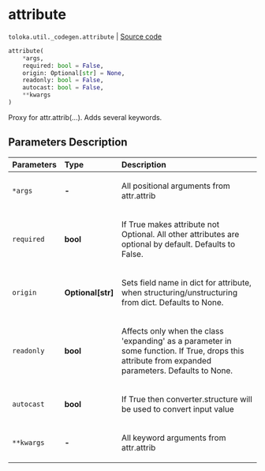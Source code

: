# attribute
`toloka.util._codegen.attribute` | [Source code](https://github.com/Toloka/toloka-kit/blob/v1.2.0.post1/src/util/_codegen.py#L326)

```python
attribute(
    *args,
    required: bool = False,
    origin: Optional[str] = None,
    readonly: bool = False,
    autocast: bool = False,
    **kwargs
)
```

Proxy for attr.attrib(...). Adds several keywords.

## Parameters Description

| Parameters | Type | Description |
| :----------| :----| :-----------|
`*args`|**-**|<p>All positional arguments from attr.attrib</p>
`required`|**bool**|<p>If True makes attribute not Optional. All other attributes are optional by default. Defaults to False.</p>
`origin`|**Optional\[str\]**|<p>Sets field name in dict for attribute, when structuring/unstructuring from dict. Defaults to None.</p>
`readonly`|**bool**|<p>Affects only when the class &#x27;expanding&#x27; as a parameter in some function. If True, drops this attribute from expanded parameters. Defaults to None.</p>
`autocast`|**bool**|<p>If True then converter.structure will be used to convert input value</p>
`**kwargs`|**-**|<p>All keyword arguments from attr.attrib</p>
